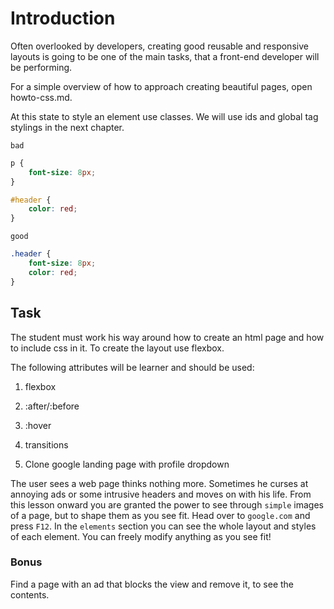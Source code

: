 # Introduction
Often overlooked by developers, creating good reusable and responsive layouts is going to be
one of the main tasks, that a front-end developer will be performing.

For a simple overview of how to approach creating beautiful pages, open howto-css.md.

At this state to style an element use classes. We will use ids and global tag
stylings in the next chapter.

`bad`

```css
p {
    font-size: 8px;
}

#header {
    color: red;
}
```

`good`

```css
.header {
    font-size: 8px;
    color: red;
}
```

## Task

The student must work his way around how to create an html page and how to
include css in it. To create the layout use flexbox.

The following attributes will be learner and should be used:
1. flexbox
2. :after/:before
3. :hover
4. transitions

1. Clone google landing page with profile dropdown

The user sees a web page thinks nothing more. Sometimes he curses at annoying
ads or some intrusive headers and moves on with his life. From this lesson
onward you are granted the power to see through `simple` images of a page, but
to shape them as you see fit. Head over to `google.com` and press `F12`. In the
`elements` section you can see the whole layout and styles of each element. You
can freely modify anything as you see fit!

### Bonus
Find a page with an ad that blocks the view and remove it, to see the contents.

[css]: https://piratefsh.github.io/how-to/2016/01/27/how-to-think-in-css.html
